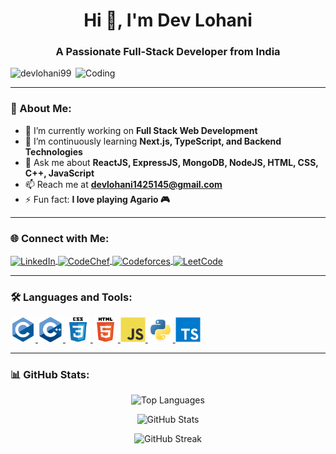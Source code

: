 <h1 align="center">Hi 👋, I'm Dev Lohani</h1>
<h3 align="center">A Passionate Full-Stack Developer from India</h3>

<img align="right" alt="Coding" width="400" src="https://cdn.dribbble.com/users/1162077/screenshots/3848914/programmer.gif">

<p align="left">
  <img src="https://komarev.com/ghpvc/?username=devlohani99&label=Profile%20views&color=0e75b6&style=flat" alt="devlohani99" />
</p>

---

### 🚀 About Me:
- 🔭 I’m currently working on **Full Stack Web Development**
- 🌱 I’m continuously learning **Next.js, TypeScript, and Backend Technologies**
- 💬 Ask me about **ReactJS, ExpressJS, MongoDB, NodeJS, HTML, CSS, C++, JavaScript**
- 📫 Reach me at **devlohani1425145@gmail.com**
- ⚡ Fun fact: **I love playing Agario 🎮**  

---

### 🌐 Connect with Me:
<p align="left">
  <a href="https://www.linkedin.com/in/dev-l-512223204/" target="blank">
    <img align="center" src="https://raw.githubusercontent.com/rahuldkjain/github-profile-readme-generator/master/src/images/icons/Social/linked-in-alt.svg" alt="LinkedIn" height="40" width="40"/>
  </a>
  <a href="https://www.codechef.com/users/devlohani99" target="blank">
    <img align="center" src="https://cdn.jsdelivr.net/npm/simple-icons@3.1.0/icons/codechef.svg" alt="CodeChef" height="40" width="40"/>
  </a>
  <a href="https://codeforces.com/profile/devlohani99" target="blank">
    <img align="center" src="https://raw.githubusercontent.com/rahuldkjain/github-profile-readme-generator/master/src/images/icons/Social/codeforces.svg" alt="Codeforces" height="40" width="40"/>
  </a>
  <a href="https://leetcode.com/u/devlohani99/" target="blank">
    <img align="center" src="https://github.com/devlohani99/devlohani99/assets/142163543/f56f690e-45a3-4717-923c-26bc946019eb" alt="LeetCode" height="40" width="40"/>
  </a>
</p>

---

### 🛠️ Languages and Tools:
<p align="left">
  <a href="https://www.cprogramming.com/" target="_blank">
    <img src="https://raw.githubusercontent.com/devicons/devicon/master/icons/c/c-original.svg" alt="C" width="40" height="40"/>
  </a>
  <a href="https://www.w3schools.com/cpp/" target="_blank">
    <img src="https://raw.githubusercontent.com/devicons/devicon/master/icons/cplusplus/cplusplus-original.svg" alt="C++" width="40" height="40"/>
  </a>
  <a href="https://www.w3schools.com/css/" target="_blank">
    <img src="https://raw.githubusercontent.com/devicons/devicon/master/icons/css3/css3-original-wordmark.svg" alt="CSS3" width="40" height="40"/>
  </a>
  <a href="https://www.w3.org/html/" target="_blank">
    <img src="https://raw.githubusercontent.com/devicons/devicon/master/icons/html5/html5-original-wordmark.svg" alt="HTML5" width="40" height="40"/>
  </a>
  <a href="https://developer.mozilla.org/en-US/docs/Web/JavaScript" target="_blank">
    <img src="https://raw.githubusercontent.com/devicons/devicon/master/icons/javascript/javascript-original.svg" alt="JavaScript" width="40" height="40"/>
  </a>
  <a href="https://www.python.org" target="_blank">
    <img src="https://raw.githubusercontent.com/devicons/devicon/master/icons/python/python-original.svg" alt="Python" width="40" height="40"/>
  </a>
  <a href="https://www.typescriptlang.org/" target="_blank">
    <img src="https://raw.githubusercontent.com/devicons/devicon/master/icons/typescript/typescript-original.svg" alt="TypeScript" width="40" height="40"/>
  </a>
</p>

---

### 📊 GitHub Stats:
<p align="center">
  <img src="https://github-readme-stats.vercel.app/api/top-langs?username=devlohani99&show_icons=true&locale=en&layout=compact" alt="Top Languages" />
</p>

<p align="center">
  <img src="https://github-readme-stats.vercel.app/api?username=devlohani99&show_icons=true&locale=en" alt="GitHub Stats" />
</p>

<p align="center">
  <img src="https://github-readme-streak-stats.herokuapp.com/?user=devlohani99&" alt="GitHub Streak" />
</p>
